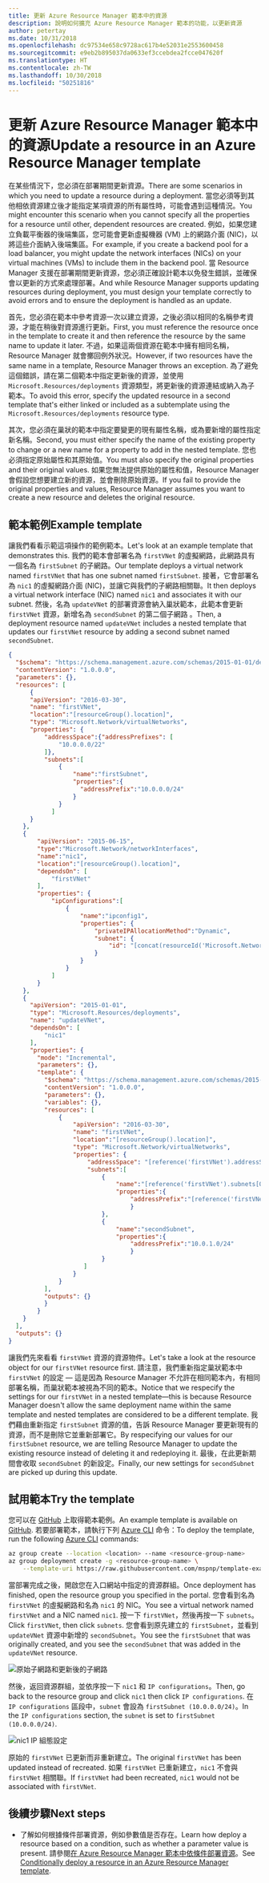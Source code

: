```yaml
---
title: 更新 Azure Resource Manager 範本中的資源
description: 說明如何擴充 Azure Resource Manager 範本的功能，以更新資源
author: petertay
ms.date: 10/31/2018
ms.openlocfilehash: dc97534e658c9728ac617b4e52031e2553600458
ms.sourcegitcommit: e9eb2b895037da0633ef3ccebdea2fcce047620f
ms.translationtype: HT
ms.contentlocale: zh-TW
ms.lasthandoff: 10/30/2018
ms.locfileid: "50251816"
---
```

# <a name="update-a-resource-in-an-azure-resource-manager-template"></a><span data-ttu-id="acda8-103">更新 Azure Resource Manager 範本中的資源</span><span class="sxs-lookup"><span data-stu-id="acda8-103">Update a resource in an Azure Resource Manager template</span></span>

<span data-ttu-id="acda8-104">在某些情況下，您必須在部署期間更新資源。</span><span class="sxs-lookup"><span data-stu-id="acda8-104">There are some scenarios in which you need to update a resource during a deployment.</span></span> <span data-ttu-id="acda8-105">當您必須等到其他相依資源建立後才能指定某項資源的所有屬性時，可能會遇到這種情況。</span><span class="sxs-lookup"><span data-stu-id="acda8-105">You might encounter this scenario when you cannot specify all the properties for a resource until other, dependent resources are created.</span></span> <span data-ttu-id="acda8-106">例如，如果您建立負載平衡器的後端集區，您可能會更新虛擬機器 (VM) 上的網路介面 (NIC)，以將這些介面納入後端集區。</span><span class="sxs-lookup"><span data-stu-id="acda8-106">For example, if you create a backend pool for a load balancer, you might update the network interfaces (NICs) on your virtual machines (VMs) to include them in the backend pool.</span></span> <span data-ttu-id="acda8-107">當 Resource Manager 支援在部署期間更新資源，您必須正確設計範本以免發生錯誤，並確保會以更新的方式來處理部署。</span><span class="sxs-lookup"><span data-stu-id="acda8-107">And while Resource Manager supports updating resources during deployment, you must design your template correctly to avoid errors and to ensure the deployment is handled as an update.</span></span>

<span data-ttu-id="acda8-108">首先，您必須在範本中參考資源一次以建立資源，之後必須以相同的名稱參考資源，才能在稍後對資源進行更新。</span><span class="sxs-lookup"><span data-stu-id="acda8-108">First, you must reference the resource once in the template to create it and then reference the resource by the same name to update it later.</span></span> <span data-ttu-id="acda8-109">不過，如果這兩個資源在範本中擁有相同名稱，Resource Manager 就會擲回例外狀況。</span><span class="sxs-lookup"><span data-stu-id="acda8-109">However, if two resources have the same name in a template, Resource Manager throws an exception.</span></span> <span data-ttu-id="acda8-110">為了避免這個錯誤，請在第二個範本中指定更新後的資源，並使用 `Microsoft.Resources/deployments` 資源類型，將更新後的資源連結或納入為子範本。</span><span class="sxs-lookup"><span data-stu-id="acda8-110">To avoid this error, specify the updated resource in a second template that's either linked or included as a subtemplate using the `Microsoft.Resources/deployments` resource type.</span></span>

<span data-ttu-id="acda8-111">其次，您必須在巢狀的範本中指定要變更的現有屬性名稱，或為要新增的屬性指定新名稱。</span><span class="sxs-lookup"><span data-stu-id="acda8-111">Second, you must either specify the name of the existing property to change or a new name for a property to add in the nested template.</span></span> <span data-ttu-id="acda8-112">您也必須指定原始屬性和其原始值。</span><span class="sxs-lookup"><span data-stu-id="acda8-112">You must also specify the original properties and their original values.</span></span> <span data-ttu-id="acda8-113">如果您無法提供原始的屬性和值，Resource Manager 會假設您想要建立新的資源，並會刪除原始資源。</span><span class="sxs-lookup"><span data-stu-id="acda8-113">If you fail to provide the original properties and values, Resource Manager assumes you want to create a new resource and deletes the original resource.</span></span>

## <a name="example-template"></a><span data-ttu-id="acda8-114">範本範例</span><span class="sxs-lookup"><span data-stu-id="acda8-114">Example template</span></span>

<span data-ttu-id="acda8-115">讓我們看看示範這項操作的範例範本。</span><span class="sxs-lookup"><span data-stu-id="acda8-115">Let's look at an example template that demonstrates this.</span></span> <span data-ttu-id="acda8-116">我們的範本會部署名為 `firstVNet` 的虛擬網路，此網路具有一個名為 `firstSubnet` 的子網路。</span><span class="sxs-lookup"><span data-stu-id="acda8-116">Our template deploys a virtual network  named `firstVNet` that has one subnet named `firstSubnet`.</span></span> <span data-ttu-id="acda8-117">接著，它會部署名為 `nic1` 的虛擬網路介面 (NIC)，並讓它與我們的子網路相關聯。</span><span class="sxs-lookup"><span data-stu-id="acda8-117">It then deploys a virtual network interface (NIC) named `nic1` and associates it with our subnet.</span></span> <span data-ttu-id="acda8-118">然後，名為 `updateVNet` 的部署資源會納入巢狀範本，此範本會更新 `firstVNet` 資源，新增名為 `secondSubnet` 的第二個子網路 。</span><span class="sxs-lookup"><span data-stu-id="acda8-118">Then, a deployment resource named `updateVNet` includes a nested template that updates our `firstVNet` resource by adding a second subnet named `secondSubnet`.</span></span> 

```json
{
  "$schema": "https://schema.management.azure.com/schemas/2015-01-01/deploymentTemplate.json#",
  "contentVersion": "1.0.0.0",
  "parameters": {},
  "resources": [
      {
      "apiVersion": "2016-03-30",
      "name": "firstVNet",
      "location":"[resourceGroup().location]",
      "type": "Microsoft.Network/virtualNetworks",
      "properties": {
          "addressSpace":{"addressPrefixes": [
              "10.0.0.0/22"
          ]},
          "subnets":[              
              {
                  "name":"firstSubnet",
                  "properties":{
                    "addressPrefix":"10.0.0.0/24"
                  }
              }
            ]
      }
    },
    {
        "apiVersion": "2015-06-15",
        "type":"Microsoft.Network/networkInterfaces",
        "name":"nic1",
        "location":"[resourceGroup().location]",
        "dependsOn": [
            "firstVNet"
        ],
        "properties": {
            "ipConfigurations":[
                {
                    "name":"ipconfig1",
                    "properties": {
                        "privateIPAllocationMethod":"Dynamic",
                        "subnet": {
                            "id": "[concat(resourceId('Microsoft.Network/virtualNetworks','firstVNet'),'/subnets/firstSubnet')]"
                        }
                    }
                }
            ]
        }
    },
    {
      "apiVersion": "2015-01-01",
      "type": "Microsoft.Resources/deployments",
      "name": "updateVNet",
      "dependsOn": [
          "nic1"
      ],
      "properties": {
        "mode": "Incremental",
        "parameters": {},
        "template": {
          "$schema": "https://schema.management.azure.com/schemas/2015-01-01/deploymentTemplate.json#",
          "contentVersion": "1.0.0.0",
          "parameters": {},
          "variables": {},
          "resources": [
              {
                  "apiVersion": "2016-03-30",
                  "name": "firstVNet",
                  "location":"[resourceGroup().location]",
                  "type": "Microsoft.Network/virtualNetworks",
                  "properties": {
                      "addressSpace": "[reference('firstVNet').addressSpace]",
                      "subnets":[
                          {
                              "name":"[reference('firstVNet').subnets[0].name]",
                              "properties":{
                                  "addressPrefix":"[reference('firstVNet').subnets[0].properties.addressPrefix]"
                                  }
                          },
                          {
                              "name":"secondSubnet",
                              "properties":{
                                  "addressPrefix":"10.0.1.0/24"
                                  }
                          }
                     ]
                  }
              }
          ],
          "outputs": {}
          }
        }
    }
  ],
  "outputs": {}
}
```

<span data-ttu-id="acda8-119">讓我們先來看看 `firstVNet` 資源的資源物件。</span><span class="sxs-lookup"><span data-stu-id="acda8-119">Let's take a look at the resource object for our `firstVNet` resource first.</span></span> <span data-ttu-id="acda8-120">請注意，我們重新指定巢狀範本中 `firstVNet` 的設定 &mdash; 這是因為 Resource Manager 不允許在相同範本內，有相同部署名稱，而巢狀範本被視為不同的範本。</span><span class="sxs-lookup"><span data-stu-id="acda8-120">Notice that we respecify the settings for our `firstVNet` in a nested template&mdash;this is because Resource Manager doesn't allow the same deployment name within the same template and nested templates are considered to be a different template.</span></span> <span data-ttu-id="acda8-121">我們藉由重新指定 `firstSubnet` 資源的值，告訴 Resource Manager 要更新現有的資源，而不是刪除它並重新部署它。</span><span class="sxs-lookup"><span data-stu-id="acda8-121">By respecifying our values for our `firstSubnet` resource, we are telling Resource Manager to update the existing resource instead of deleting it and redeploying it.</span></span> <span data-ttu-id="acda8-122">最後，在此更新期間會收取 `secondSubnet` 的新設定。</span><span class="sxs-lookup"><span data-stu-id="acda8-122">Finally, our new settings for `secondSubnet` are picked up during this update.</span></span>

## <a name="try-the-template"></a><span data-ttu-id="acda8-123">試用範本</span><span class="sxs-lookup"><span data-stu-id="acda8-123">Try the template</span></span>

<span data-ttu-id="acda8-124">您可以在 [GitHub][github] 上取得範本範例。</span><span class="sxs-lookup"><span data-stu-id="acda8-124">An example template is available on [GitHub][github].</span></span> <span data-ttu-id="acda8-125">若要部署範本，請執行下列 [Azure CLI][cli] 命令：</span><span class="sxs-lookup"><span data-stu-id="acda8-125">To deploy the template, run the following [Azure CLI][cli] commands:</span></span>

```bash
az group create --location <location> --name <resource-group-name>
az group deployment create -g <resource-group-name> \
    --template-uri https://raw.githubusercontent.com/mspnp/template-examples/master/example1-update/deploy.json
```

<span data-ttu-id="acda8-126">當部署完成之後，開啟您在入口網站中指定的資源群組。</span><span class="sxs-lookup"><span data-stu-id="acda8-126">Once deployment has finished, open the resource group you specified in the portal.</span></span> <span data-ttu-id="acda8-127">您會看到名為 `firstVNet` 的虛擬網路和名為 `nic1` 的 NIC。</span><span class="sxs-lookup"><span data-stu-id="acda8-127">You see a virtual network named `firstVNet` and a NIC named `nic1`.</span></span> <span data-ttu-id="acda8-128">按一下 `firstVNet`，然後再按一下 `subnets`。</span><span class="sxs-lookup"><span data-stu-id="acda8-128">Click `firstVNet`, then click `subnets`.</span></span> <span data-ttu-id="acda8-129">您會看到原先建立的 `firstSubnet`，並看到 `updateVNet` 資源中新增的 `secondSubnet`。</span><span class="sxs-lookup"><span data-stu-id="acda8-129">You see the `firstSubnet` that was originally created, and you see the `secondSubnet` that was added in the `updateVNet` resource.</span></span> 

![原始子網路和更新後的子網路](../_images/firstVNet-subnets.png)

<span data-ttu-id="acda8-131">然後，返回資源群組，並依序按一下 `nic1` 和 `IP configurations`。</span><span class="sxs-lookup"><span data-stu-id="acda8-131">Then, go back to the resource group and click `nic1` then click `IP configurations`.</span></span> <span data-ttu-id="acda8-132">在 `IP configurations` 區段中，`subnet` 會設為 `firstSubnet (10.0.0.0/24)`。</span><span class="sxs-lookup"><span data-stu-id="acda8-132">In the `IP configurations` section, the `subnet` is set to `firstSubnet (10.0.0.0/24)`.</span></span> 

![nic1 IP 組態設定](../_images/nic1-ipconfigurations.png)

<span data-ttu-id="acda8-134">原始的 `firstVNet` 已更新而非重新建立。</span><span class="sxs-lookup"><span data-stu-id="acda8-134">The original `firstVNet` has been updated instead of recreated.</span></span> <span data-ttu-id="acda8-135">如果 `firstVNet` 已重新建立，`nic1` 不會與 `firstVNet` 相關聯。</span><span class="sxs-lookup"><span data-stu-id="acda8-135">If `firstVNet` had been recreated, `nic1` would not be associated with `firstVNet`.</span></span>

## <a name="next-steps"></a><span data-ttu-id="acda8-136">後續步驟</span><span class="sxs-lookup"><span data-stu-id="acda8-136">Next steps</span></span>

* <span data-ttu-id="acda8-137">了解如何根據條件部署資源，例如參數值是否存在。</span><span class="sxs-lookup"><span data-stu-id="acda8-137">Learn how deploy a resource based on a condition, such as whether a parameter value is present.</span></span> <span data-ttu-id="acda8-138">請參閱[在 Azure Resource Manager 範本中依條件部署資源](./conditional-deploy.md)。</span><span class="sxs-lookup"><span data-stu-id="acda8-138">See [Conditionally deploy a resource in an Azure Resource Manager template](./conditional-deploy.md).</span></span>

[cli]: /cli/azure/?view=azure-cli-latest
[github]: https://github.com/mspnp/template-examples